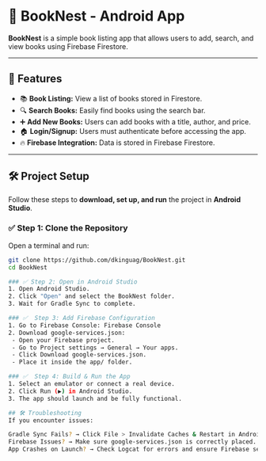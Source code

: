 # 📖 BookNest - Android App
**BookNest** is a simple book listing app that allows users to add, search, and view books using Firebase Firestore.

---

## 🚀 Features
- 📚 **Book Listing:** View a list of books stored in Firestore.
- 🔍 **Search Books:** Easily find books using the search bar.
- ➕ **Add New Books:** Users can add books with a title, author, and price.
- 🏠 **Login/Signup:** Users must authenticate before accessing the app.
- 🔥 **Firebase Integration:** Data is stored in Firebase Firestore.

---

## 🛠 Project Setup
Follow these steps to **download, set up, and run** the project in **Android Studio**.

### ✅ Step 1: Clone the Repository
Open a terminal and run:

```sh
git clone https://github.com/dkinguag/BookNest.git
cd BookNest

### ✅ Step 2: Open in Android Studio
1. Open Android Studio.
2. Click "Open" and select the BookNest folder.
3. Wait for Gradle Sync to complete.

### ✅  Step 3: Add Firebase Configuration
1. Go to Firebase Console: Firebase Console
2. Download google-services.json:
 - Open your Firebase project.
 - Go to Project settings → General → Your apps.
 - Click Download google-services.json.
 - Place it inside the app/ folder.

### ✅  Step 4: Build & Run the App
1. Select an emulator or connect a real device.
2. Click Run (▶️) in Android Studio.
3. The app should launch and be fully functional.

## 🛠 Troubleshooting 
If you encounter issues:

Gradle Sync Fails? → Click File > Invalidate Caches & Restart in Android Studio.
Firebase Issues? → Make sure google-services.json is correctly placed.
App Crashes on Launch? → Check Logcat for errors and ensure Firebase setup is complete.

